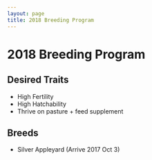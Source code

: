 ```yaml
---
layout: page
title: 2018 Breeding Program
---
```

# 2018 Breeding Program
## Desired Traits
* High Fertility
* High Hatchability
* Thrive on pasture + feed supplement

## Breeds
* Silver Appleyard (Arrive 2017 Oct 3)
